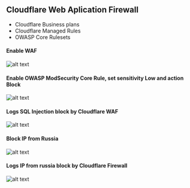 ## Cloudflare Web Aplication Firewall
- Cloudflare Business plans
- Cloudflare Managed Rules
- OWASP Core Rulesets

#### Enable WAF
![alt text](https://i.imgur.com/YWvrayg.png)

#### Enable OWASP ModSecurity Core Rule, set sensitivity Low and action Block
![alt text](https://i.imgur.com/nIztAdd.png)

#### Logs SQL Injection block by Cloudflare WAF
![alt text](https://i.imgur.com/j7bpAOw.png)

#### Block IP from Russia
![alt text](https://i.imgur.com/5yg1VL5.png)

#### Logs IP from russia block by Cloudflare Firewall
![alt text](https://i.imgur.com/T3CD8i1.png)




